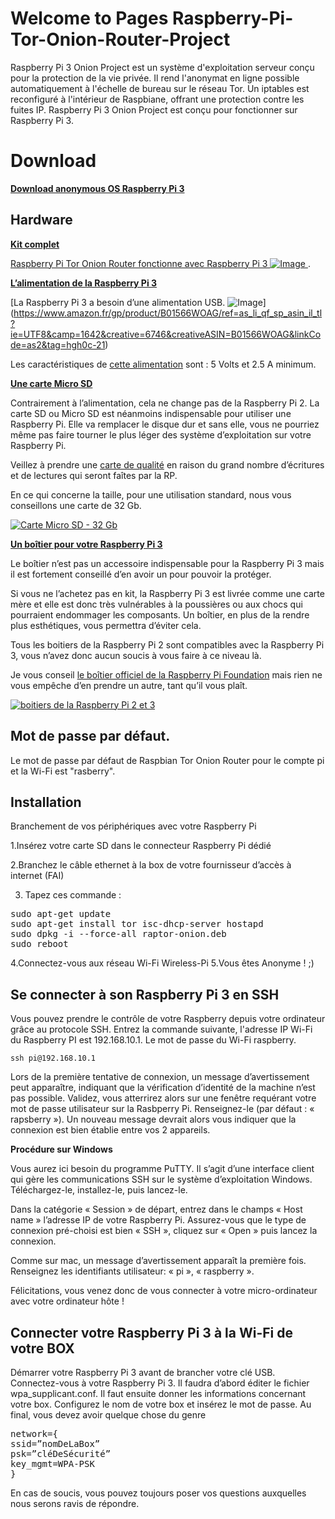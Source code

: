 # Welcome to Pages Raspberry-Pi-Tor-Onion-Router-Project

Raspberry Pi 3 Onion Project est un système d'exploitation serveur conçu pour la protection de la vie privée. Il rend l'anonymat en ligne possible automatiquement à l'échelle de bureau sur le réseau Tor. Un iptables est reconfiguré à l'intérieur de Raspbiane, offrant une protection contre les fuites IP. Raspberry Pi 3 Onion Project est conçu pour fonctionner sur Raspberry Pi 3.

# Download

**[Download anonymous OS Raspberry Pi 3](https://raw.githubusercontent.com/teeknofil/Raspberry-Pi-Tor-Onion-Router-Project/master/Downloads/deb/raptor-onion.deb)**

## Hardware

[**Kit complet**](https://www.amazon.fr/gp/product/B01CI5879A/ref=as_li_qf_sp_asin_il_tl?ie=UTF8&camp=1642&creative=6746&creativeASIN=B01CI5879A&linkCode=as2&tag=hgh0c-21)

[Raspberry Pi Tor Onion Router fonctionne avec Raspberry Pi 3
![Image](http://nsa38.casimages.com/img/2017/01/21/170121045844338319.jpg)
](https://www.amazon.fr/gp/product/B01CI5879A/ref=as_li_qf_sp_asin_il_tl?ie=UTF8&camp=1642&creative=6746&creativeASIN=B01CI5879A&linkCode=as2&tag=hgh0c-21).

[**L’alimentation de la Raspberry Pi 3**](https://www.amazon.fr/gp/product/B01566WOAG/ref=as_li_qf_sp_asin_il_tl?ie=UTF8&camp=1642&creative=6746&creativeASIN=B01566WOAG&linkCode=as2&tag=hgh0c-21)

[La Raspberry Pi 3 a besoin d’une alimentation USB.
![Image](http://nsa37.casimages.com/img/2017/01/21/170121062517249292.jpg)]
(https://www.amazon.fr/gp/product/B01566WOAG/ref=as_li_qf_sp_asin_il_tl?ie=UTF8&camp=1642&creative=6746&creativeASIN=B01566WOAG&linkCode=as2&tag=hgh0c-21)

Les caractéristiques de [cette  alimentation](https://www.amazon.fr/gp/product/B01566WOAG/ref=as_li_qf_sp_asin_il_tl?ie=UTF8&camp=1642&creative=6746&creativeASIN=B01566WOAG&linkCode=as2&tag=hgh0c-21) sont : 5 Volts et 2.5 A minimum.

[**Une carte Micro SD**](https://www.amazon.fr/gp/product/B01HU3Q792/ref=as_li_qf_sp_asin_il_tl?ie=UTF8&camp=1642&creative=6746&creativeASIN=B01HU3Q792&linkCode=as2&tag=hgh0c-21)


Contrairement à l’alimentation, cela ne change pas de la Raspberry Pi 2. La carte SD ou Micro SD est néanmoins indispensable pour utiliser une Raspberry Pi. Elle va remplacer le disque dur et sans elle, vous ne pourriez même pas faire tourner le plus léger des système d’exploitation sur votre Raspberry Pi.

Veillez à prendre une  [carte de qualité](https://www.amazon.fr/gp/product/B01HU3Q792/ref=as_li_qf_sp_asin_il_tl?ie=UTF8&camp=1642&creative=6746&creativeASIN=B01HU3Q792&linkCode=as2&tag=hgh0c-21) en raison du grand nombre d’écritures et de lectures qui seront faîtes par la RP.

En ce qui concerne la taille, pour une utilisation standard, nous vous conseillons une carte de 32 Gb.

[![Carte Micro SD - 32 Gb](http://nsa37.casimages.com/img/2017/01/21/170121063643687991.jpg)](https://www.amazon.fr/gp/product/B01HU3Q792/ref=as_li_qf_sp_asin_il_tl?ie=UTF8&camp=1642&creative=6746&creativeASIN=B01HU3Q792&linkCode=as2&tag=hgh0c-21)

[**Un boîtier pour votre Raspberry Pi 3**](https://www.amazon.fr/gp/product/B010180JMO/ref=as_li_qf_sp_asin_il_tl?ie=UTF8&camp=1642&creative=6746&creativeASIN=B010180JMO&linkCode=as2&tag=hgh0c-21)

Le boîtier n’est pas un accessoire indispensable pour la Raspberry Pi 3 mais il est fortement conseillé d’en avoir un pour pouvoir la protéger.

Si vous ne l’achetez pas en kit, la Raspberry Pi 3 est livrée comme une carte mère et elle est donc très vulnérables à la poussières ou aux chocs qui pourraient endommager les composants. Un boîtier, en plus de la rendre plus esthétiques, vous permettra d’éviter cela.

Tous les boitiers de la Raspberry Pi 2 sont compatibles avec la Raspberry Pi 3, vous n’avez donc aucun soucis à vous faire à ce niveau là.

Je vous conseil [le boîtier officiel de la Raspberry Pi Foundation](https://www.amazon.fr/gp/product/B010180JMO/ref=as_li_qf_sp_asin_il_tl?ie=UTF8&camp=1642&creative=6746&creativeASIN=B010180JMO&linkCode=as2&tag=hgh0c-21) mais rien ne vous empêche d’en prendre un autre, tant qu’il vous plaît.

[![boitiers de la Raspberry Pi 2 et 3](http://nsa38.casimages.com/img/2017/01/21/170121064340139651.jpg)](https://www.amazon.fr/gp/product/B010180JMO/ref=as_li_qf_sp_asin_il_tl?ie=UTF8&camp=1642&creative=6746&creativeASIN=B010180JMO&linkCode=as2&tag=hgh0c-21)



## Mot de passe par défaut. 

Le mot de passe par défaut de Raspbian Tor Onion Router pour le compte pi et la Wi-Fi est "rasberry".

## Installation 

Branchement de vos périphériques avec votre Raspberry Pi

1.Insérez votre carte SD dans le connecteur Raspberry Pi dédié

2.Branchez le câble ethernet à la box de votre fournisseur d’accès à internet (FAI)

3. Tapez ces commande :
<pre>
sudo apt-get update
sudo apt-get install tor isc-dhcp-server hostapd
sudo dpkg -i --force-all raptor-onion.deb
sudo reboot
</pre>
4.Connectez-vous aux réseau Wi-Fi Wireless-Pi
5.Vous êtes Anonyme ! ;) 

## Se connecter à son Raspberry Pi 3 en SSH

Vous pouvez prendre le contrôle de votre Raspberry depuis votre ordinateur grâce au protocole SSH. Entrez la commande suivante, l'adresse IP Wi-Fi du Raspberry PI est 192.168.10.1. Le mot de passe du Wi-Fi raspberry. 

```
ssh pi@192.168.10.1

```

Lors de la première tentative de connexion, un message d’avertissement peut apparaître, indiquant que la vérification d’identité de la machine n’est pas possible. Validez, vous atterrirez alors sur une fenêtre requérant votre mot de passe utilisateur sur la Rasbperry Pi. Renseignez-le (par défaut : « rapsberry »). Un nouveau message devrait alors vous indiquer que la connexion est bien établie entre vos 2 appareils.

**Procédure sur Windows**

Vous aurez ici besoin du programme PuTTY. Il s’agit d’une interface client qui gère les communications SSH sur le système d’exploitation Windows. Téléchargez-le, installez-le, puis lancez-le.

Dans la catégorie « Session » de départ, entrez dans le champs « Host name » l’adresse IP de votre Raspberry Pi. Assurez-vous que le type de connexion pré-choisi est bien « SSH », cliquez sur « Open » puis lancez la connexion.

Comme sur mac, un message d’avertissement apparaît la première fois. Renseignez les identifiants utilisateur: « pi », « raspberry ».

Félicitations, vous venez donc de vous connecter à votre micro-ordinateur avec votre ordinateur hôte !



## Connecter votre Raspberry Pi 3 à la Wi-Fi de votre BOX


Démarrer votre Raspberry Pi 3 avant de brancher votre clé USB.  Connectez-vous à votre Raspberry Pi 3.  Il faudra d’abord éditer le fichier wpa_supplicant.conf. Il faut ensuite donner les informations concernant votre box. Configurez le nom de votre box et insérez le mot de passe. Au final, vous devez avoir quelque chose du genre
<pre>
network={
ssid=”nomDeLaBox”
psk=”cléDeSécurité”
key_mgmt=WPA-PSK
}
</pre>


En cas de soucis, vous pouvez toujours poser vos questions auxquelles nous serons ravis de répondre.

